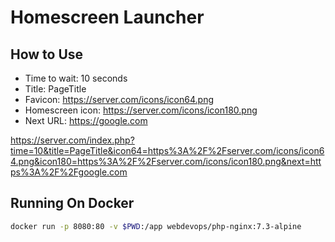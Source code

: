 # Homescreen Launcher

## How to Use

 * Time to wait: 10 seconds
 * Title: PageTitle
 * Favicon: https://server.com/icons/icon64.png
 * Homescreen icon: https://server.com/icons/icon180.png
 * Next URL: https://google.com

https://server.com/index.php?time=10&title=PageTitle&icon64=https%3A%2F%2Fserver.com/icons/icon64.png&icon180=https%3A%2F%2Fserver.com/icons/icon180.png&next=https%3A%2F%2Fgoogle.com

## Running On Docker

```bash
docker run -p 8080:80 -v $PWD:/app webdevops/php-nginx:7.3-alpine
```
